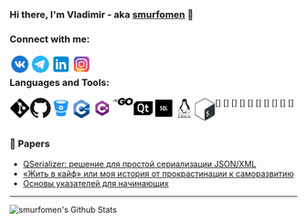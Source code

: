 ### Hi there, I'm Vladimir - aka [smurfomen][instagram] 👋

### Connect with me:
[<img align="left" alt="VK" width="36px" src="https://raw.githubusercontent.com/smurfomen/smurfomen/master/.github/logos/vk.png" />][vk]
[<img align="left" alt="Telegram" width="36px" src="https://raw.githubusercontent.com/smurfomen/smurfomen/master/.github/logos/telegram.png" />][telegram]
[<img align="left" alt="LinkedIn" width="36px" src="https://raw.githubusercontent.com/smurfomen/smurfomen/master/.github/logos/linkedin.png" />][linkedin]
[<img align="left" alt="Instagram" width="36px" src="https://raw.githubusercontent.com/smurfomen/smurfomen/master/.github/logos/instagram.png" />][instagram]

<br>

### Languages and Tools:

[<img align="left" alt="git" width="36px" src="https://raw.githubusercontent.com/smurfomen/smurfomen/master/.github/logos/git.png" />]
[<img align="left" alt="GitHub" width="36px" src="https://raw.githubusercontent.com/smurfomen/smurfomen/master/.github/logos/github.png" />]
[<img align="left" alt="BitBucket" width="36px" src="https://raw.githubusercontent.com/smurfomen/smurfomen/master/.github/logos/bitbucket.png" />]
[<img align="left" alt="C++" width="36px" src="https://raw.githubusercontent.com/smurfomen/smurfomen/master/.github/logos/cplusplus.png" />]
[<img align="left" alt="C#" width="36px" src="https://raw.githubusercontent.com/smurfomen/smurfomen/master/.github/logos/csharp.png" />]
[<img align="left" alt="Golang" width="36px" src="https://raw.githubusercontent.com/smurfomen/smurfomen/master/.github/logos/go.png" />]
[<img align="left" alt="Qt" width="36px" src="https://raw.githubusercontent.com/smurfomen/smurfomen/master/.github/logos/qt.png" />]
[<img align="left" alt="SQL" width="36px" src="https://raw.githubusercontent.com/smurfomen/smurfomen/master/.github/logos/sql.png" />]
[<img align="left" alt="linux" width="36px" src="https://raw.githubusercontent.com/smurfomen/smurfomen/master/.github/logos/linux.png" />]
[<img align="left" alt="bash" width="36px" src="https://raw.githubusercontent.com/smurfomen/smurfomen/master/.github/logos/bash.png" />]

<br />


### 📕 Papers
<!-- BLOG-POST-LIST:START -->
- [QSerializer: решение для простой сериализации JSON/XML](https://habr.com/ru/post/496836/)
- [«Жить в кайф» или моя история от прокрастинации к саморазвитию](https://habr.com/ru/post/457294/)
- [Основы указателей для начинающих](https://habr.com/ru/post/456318/)
<!-- BLOG-POST-LIST:END -->

---

<img align="left" alt="smurfomen's Github Stats" src="https://github-readme-stats.vercel.app/api?username=smurfomen&show_icons=true&hide_border=true" />

[habrahabr]: https://habr.com/ru/users/smurfomen/
[vk]: https://vk.com/vova_agadzhanov
[telegram]: https://t.me/smurfomen
[instagram]: https://www.instagram.com/vova_agadzhanov/
[linkedin]: https://linkedin.com/in/vladimir-agadzhanov

